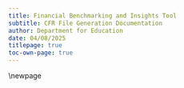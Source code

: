 ```yaml
---
title: Financial Benchmarking and Insights Tool
subtitle: CFR File Generation Documentation
author: Department for Education
date: 04/08/2025
titlepage: true
toc-own-page: true
---
```


<!-- Leave the rest of this page blank -->
\newpage
